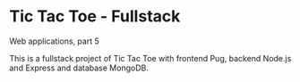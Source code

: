 # Tic Tac Toe - Fullstack

Web applications, part 5

This is a fullstack project of Tic Tac Toe with frontend Pug, backend Node.js and Express and database MongoDB.

